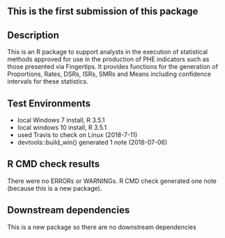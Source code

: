 
## This is the first submission of this package

## Description
This is an R package to support analysts in the execution of statistical methods approved for use in the production of PHE indicators such as those presented via Fingertips. It provides functions for the generation of Proportions, Rates, DSRs, ISRs, SMRs and Means including confidence intervals for these statistics.

## Test Environments
* local Windows 7 install, R 3.5.1
* local windows 10 install, R 3.5.1
* used Travis to check on Linux (2018-7-11)
* devtools::build_win() generated 1 note (2018-07-06)

## R CMD check results
There were no ERRORs or WARNINGs.
R CMD check generated one note (because this is a new package).

## Downstream dependencies
This is a new package so there are no downstream dependencies
